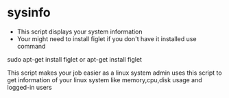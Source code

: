 # sysinfo

* This script displays your system information
* Your might need to install figlet if you don't have it installed use command


sudo apt-get install figlet or apt-get install figlet






This script makes your job easier as a linux system admin
uses this script to get information of your linux system like memory,cpu,disk usage and logged-in users
